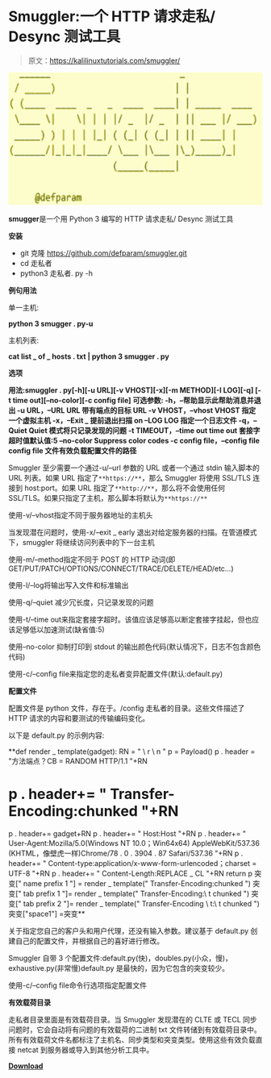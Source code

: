 # Smuggler:一个 HTTP 请求走私/ Desync 测试工具

> 原文：<https://kalilinuxtutorials.com/smuggler/>

[![](img/a74f5b02ca67604ba7f8740157f19807.png)](https://blogger.googleusercontent.com/img/a/AVvXsEjzPprHIO2g-_7foAnynY6UuZSvFEUBaIwwMIjHCNyqogxx4S2BEFXtK_2_YzS3Eqg7G-br4jOmBK0T8Us_kY8MCpbM2929ivH9zHNYUTT0o5vmwIjxmforT9f5Zqn2q9dc_dDRX-4Btu4WQvOCiho6xMrywPG0plbKP4E1HHib8X5Asc-5UAx7nbpU=s728)

**smugger**是一个用 Python 3 编写的 HTTP 请求走私/ Desync 测试工具

**安装**

*   git 克隆 https://github.com/defparam/smuggler.git
*   cd 走私者
*   python3 走私者. py -h

**例句用法**

单一主机:

**python 3 smugger . py-u**

主机列表:

**cat list _ of _ hosts . txt | python 3 smugger . py**

**选项**

**用法:smuggler . py[-h][-u URL][-v VHOST][-x][-m METHOD][-l LOG][-q]
[-t time out][–no-color][-c config file]
可选参数:
-h，–帮助显示此帮助消息并退出
-u URL，–URL URL 带有端点的目标 URL
-v VHOST，–vhost VHOST
指定一个虚拟主机
-x，–Exit _ 提前退出扫描 on –LOG LOG 指定一个日志文件
-q，–Quiet Quiet 模式将只记录发现的问题
-t TIMEOUT，–time out time out
套接字超时值默认值:5
–no-color Suppress color codes
-c config file，–config file config file
文件有效负载配置文件的路径**

Smuggler 至少需要一个通过-u/–url 参数的 URL 或者一个通过 stdin 输入脚本的 URL 列表。如果 URL 指定了`**https://**`，那么 Smuggler 将使用 SSL/TLS 连接到 host:port。如果 URL 指定了`**http://**`，那么将不会使用任何 SSL/TLS。如果只指定了主机，那么脚本将默认为`**https://**`

使用-v/–vhost<host>指定不同于服务器地址的主机头</host>

当发现潜在问题时，使用-x/–exit _ early 退出对给定服务器的扫描。在管道模式下，smuggler 将继续访问列表中的下一台主机

使用-m/–method<method>指定不同于 POST 的 HTTP 动词(即 GET/PUT/PATCH/OPTIONS/CONNECT/TRACE/DELETE/HEAD/etc…)</method>

使用-l/–log<file>将输出写入文件和标准输出</file>

使用-q/–quiet 减少冗长度，只记录发现的问题

使用-t/–time out<value>来指定套接字超时。该值应该足够高以断定套接字挂起，但也应该足够低以加速测试(缺省值:5)</value>

使用–no-color 抑制打印到 stdout 的输出颜色代码(默认情况下，日志不包含颜色代码)

使用-c/–config file<configfile>来指定您的走私者变异配置文件(默认:default.py)</configfile>

**配置文件**

配置文件是 python 文件，存在于。/config 走私者的目录。这些文件描述了 HTTP 请求的内容和要测试的传输编码变化。

以下是 default.py 的示例内容:

**def render _ template(gadget):
RN = " \ r \ n "
p = Payload()
p . header = "方法端点？CB = RANDOM HTTP/1.1 "+RN
# p . header+= " Transfer-Encoding:chunked "+RN
p . header+= gadget+RN
p . header+= " Host:Host "+RN
p . header+= " User-Agent:Mozilla/5.0(Windows NT 10.0；Win64x64) AppleWebKit/537.36 (KHTML，像壁虎一样)Chrome/78 . 0 . 3904 . 87 Safari/537.36 "+RN
p . header+= " Content-type:application/x-www-form-urlencoded；charset = UTF-8 "+RN
p . header+= " Content-Length:REPLACE _ CL "+RN
return p
突变[" name prefix 1 "] = render _ template(" Transfer-Encoding:chunked ")
突变[" tab prefix 1 "]= render _ template(" Transfer-Encoding:\ t chunked ")
突变[" tab prefix 2 "]= render _ template(" Transfer-Encoding \ t:\ t chunked ")
突变["space1"] =突变**

关于指定您自己的客户头和用户代理，还没有输入参数。建议基于 default.py 创建自己的配置文件，并根据自己的喜好进行修改。

Smuggler 自带 3 个配置文件:default.py(快)，doubles.py(小众，慢)，exhaustive.py(非常慢)default.py 是最快的，因为它包含的突变较少。

使用-c/–config file<configfile>命令行选项指定配置文件</configfile>

**有效载荷目录**

走私者目录里面是有效载荷目录。当 Smuggler 发现潜在的 CLTE 或 TECL 同步问题时，它会自动将有问题的有效载荷的二进制 txt 文件转储到有效载荷目录中。所有有效载荷文件名都标注了主机名、同步类型和突变类型。使用这些有效负载直接 netcat 到服务器或导入到其他分析工具中。

[**Download**](https://github.com/defparam/smuggler)